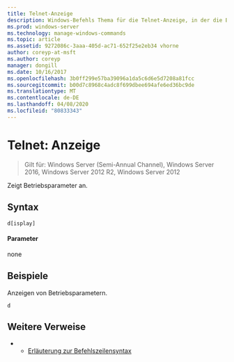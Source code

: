 ```yaml
---
title: Telnet-Anzeige
description: Windows-Befehls Thema für die Telnet-Anzeige, in der die Betriebsparameter angezeigt werden.
ms.prod: windows-server
ms.technology: manage-windows-commands
ms.topic: article
ms.assetid: 9272086c-3aaa-405d-ac71-652f25e2eb34 vhorne
author: coreyp-at-msft
ms.author: coreyp
manager: dongill
ms.date: 10/16/2017
ms.openlocfilehash: 3b0ff299e57ba39096a1da5c6d6e5d7208a81fcc
ms.sourcegitcommit: b00d7c8968c4adc8f699dbee694afe6ed36bc9de
ms.translationtype: MT
ms.contentlocale: de-DE
ms.lasthandoff: 04/08/2020
ms.locfileid: "80833343"
---
```

# <a name="telnet-display"></a>Telnet: Anzeige

>Gilt für: Windows Server (Semi-Annual Channel), Windows Server 2016, Windows Server 2012 R2, Windows Server 2012

Zeigt Betriebsparameter an.   

## <a name="syntax"></a>Syntax  
```  
d[isplay]  
```  
#### <a name="parameters"></a>Parameter  
none  
## <a name="examples"></a><a name=BKMK_Examples></a>Beispiele  
Anzeigen von Betriebsparametern.  
```  
d  
```  
## <a name="additional-references"></a>Weitere Verweise  
-   - [Erläuterung zur Befehlszeilensyntax](command-line-syntax-key.md)  

